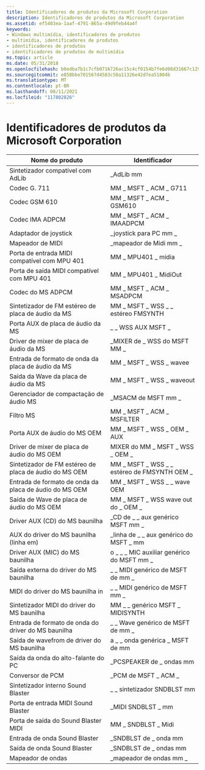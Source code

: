 ```yaml
---
title: Identificadores de produtos da Microsoft Corporation
description: Identificadores de produtos da Microsoft Corporation
ms.assetid: ef5403ea-1aaf-4791-865a-49d9feb44a4f
keywords:
- Windows multimídia, identificadores de produtos
- multimídia, identificadores de produtos
- identificadores de produtos
- identificadores de produtos de multimídia
ms.topic: article
ms.date: 05/31/2018
ms.openlocfilehash: b0edba7b1c7cfb0716726ac15c4cf0154b7fe6d08d31667c1296f8fadcaefd48
ms.sourcegitcommit: e858bbe701567d4583c50a11326e42d7ea51804b
ms.translationtype: MT
ms.contentlocale: pt-BR
ms.lasthandoff: 08/11/2021
ms.locfileid: "117802826"
---
```

# <a name="microsoft-corporation-product-identifiers"></a>Identificadores de produtos da Microsoft Corporation



| Nome do produto                             | Identificador                          |
|------------------------------------------|-------------------------------------|
| Sintetizador compatível com AdLib             | \_AdLib mm                           |
| Codec G. 711                              | MM \_ MSFT \_ ACM \_ G711                 |
| Codec GSM 610                            | MM \_ MSFT \_ ACM \_ GSM610               |
| Codec IMA ADPCM                          | MM \_ MSFT \_ ACM \_ IMAADPCM             |
| Adaptador de joystick                         | \_joystick para PC mm \_                    |
| Mapeador de MIDI                              | \_mapeador de Midi mm \_                    |
| Porta de entrada MIDI compatível com MPU 401       | MM \_ MPU401 \_ midia                  |
| Porta de saída MIDI compatível com MPU 401      | MM \_ MPU401 \_ MidiOut                 |
| Codec do MS ADPCM                           | MM \_ MSFT \_ ACM \_ MSADPCM              |
| Sintetizador de FM estéreo de placa de áudio da MS     | MM \_ MSFT \_ WSS \_ \_ estéreo FMSYNTH      |
| Porta AUX de placa de áudio da MS                  | \_ \_ WSS AUX MSFT \_                  |
| Driver de mixer de placa de áudio da MS              | \_MIXER de \_ WSS do MSFT MM \_                |
| Entrada de formato de onda da placa de áudio da MS            | MM \_ MSFT \_ WSS \_ wavee               |
| Saída da Wave da placa de áudio da MS           | MM \_ MSFT \_ WSS \_ waveout              |
| Gerenciador de compactação de áudio MS             | \_MSACM de MSFT mm \_                     |
| Filtro MS                                | MM \_ MSFT \_ ACM \_ MSFILTER             |
| Porta AUX de áudio do MS OEM                    | MM \_ MSFT \_ WSS \_ OEM \_ AUX             |
| Driver de mixer de placa de áudio do MS OEM          | MIXER do MM \_ MSFT \_ WSS \_ OEM \_           |
| Sintetizador de FM estéreo de placa de áudio do MS OEM | MM \_ MSFT \_ WSS \_ \_ estéreo de FMSYNTH OEM \_ |
| Entrada de formato de onda da placa de áudio do MS OEM        | MM \_ MSFT \_ WSS \_ \_ wave OEM          |
| Saída de Wave de placa de áudio do MS OEM       | MM \_ MSFT \_ WSS wave out do \_ OEM \_         |
| Driver AUX (CD) do MS baunilha               | \_CD de \_ \_ aux genérico MSFT mm \_          |
| AUX do driver do MS baunilha (linha em)          | \_linha de \_ \_ aux genérico do MSFT \_ mm        |
| Driver AUX (MIC) do MS baunilha              | o \_ \_ \_ MIC auxiliar genérico do MSFT mm \_         |
| Saída externa do driver do MS baunilha      | \_ \_ MIDI genérico de MSFT de mm \_          |
| MIDI do driver do MS baunilha in                | \_ \_ MIDI genérico de MSFT mm \_           |
| Sintetizador MIDI do driver do MS baunilha       | MM \_ \_ genérico MSFT \_ MIDISYNTH        |
| Entrada de formato de onda do driver do MS baunilha         | \_ \_ Wave genérico de MSFT de mm \_           |
| Saída de wavefrom de driver do MS baunilha        | a \_ \_ onda genérica \_ MSFT de mm          |
| Saída da onda do alto-falante do PC               | \_PCSPEAKER de \_ ondas mm              |
| Conversor de PCM                            | \_PCM de MSFT \_ ACM \_                  |
| Sintetizador interno Sound Blaster       | \_ \_ sintetizador SNDBLST mm                  |
| Porta de entrada MIDI Sound Blaster            | \_MIDI SNDBLST \_ mm                 |
| Porta de saída do Sound Blaster MIDI           | MM \_ SNDBLST \_ Midi                |
| Entrada de onda Sound Blaster             | \_SNDBLST de \_ onda mm                 |
| Saída de onda Sound Blaster            | \_SNDBLST de \_ ondas mm                |
| Mapeador de ondas                              | \_mapeador de ondas mm \_                    |



 

 

 





